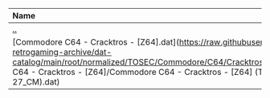 |Name|Size|
|:---|---:|
|[..](../index.html)|DIR|
|[Commodore C64 - Cracktros - [Z64].dat](https://raw.githubusercontent.com/open-retrogaming-archive/dat-catalog/main/root/normalized/TOSEC/Commodore/C64/Cracktros/[Z64]/Commodore C64 - Cracktros - [Z64]/Commodore C64 - Cracktros - [Z64] (TOSEC-v2022-06-27_CM).dat)|10369|
